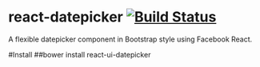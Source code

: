 # react-datepicker [![Build Status](https://travis-ci.org/WJsjtu/react-datepicker.svg?branch=master)](https://travis-ci.org/WJsjtu/react-datepicker)
A flexible datepicker component in Bootstrap style using Facebook React.

#Install
##bower install react-ui-datepicker
